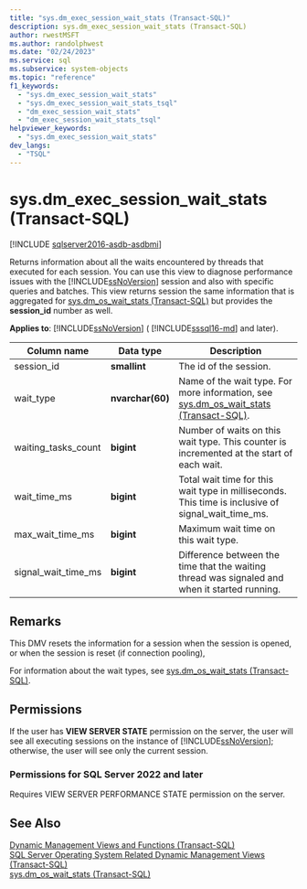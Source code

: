 ```yaml
---
title: "sys.dm_exec_session_wait_stats (Transact-SQL)"
description: sys.dm_exec_session_wait_stats (Transact-SQL)
author: rwestMSFT
ms.author: randolphwest
ms.date: "02/24/2023"
ms.service: sql
ms.subservice: system-objects
ms.topic: "reference"
f1_keywords:
  - "sys.dm_exec_session_wait_stats"
  - "sys.dm_exec_session_wait_stats_tsql"
  - "dm_exec_session_wait_stats"
  - "dm_exec_session_wait_stats_tsql"
helpviewer_keywords:
  - "sys.dm_exec_session_wait_stats"
dev_langs:
  - "TSQL"
---
```

# sys.dm_exec_session_wait_stats (Transact-SQL)

[!INCLUDE [sqlserver2016-asdb-asdbmi](../../includes/applies-to-version/sqlserver2016-asdb-asdbmi.md)]

  Returns information about all the waits encountered by threads that executed for each session. You can use this  view to diagnose performance issues with the [!INCLUDE[ssNoVersion](../../includes/ssnoversion-md.md)] session and also with specific queries and batches.  This view returns session the same information that is aggregated for [sys.dm_os_wait_stats &#40;Transact-SQL&#41;](../../relational-databases/system-dynamic-management-views/sys-dm-os-wait-stats-transact-sql.md) but provides the **session_id** number as well.  
  
**Applies to**: [!INCLUDE[ssNoVersion](../../includes/ssnoversion-md.md)] ( [!INCLUDE[sssql16-md](../../includes/sssql16-md.md)] and later).  
  
|Column name|Data type|Description|  
|-----------------|---------------|-----------------|  
|session_id|**smallint**|The id of the session.|  
|wait_type|**nvarchar(60)**|Name of the wait type. For more information, see [sys.dm_os_wait_stats &#40;Transact-SQL&#41;](../../relational-databases/system-dynamic-management-views/sys-dm-os-wait-stats-transact-sql.md).|  
|waiting_tasks_count|**bigint**|Number of waits on this wait type. This counter is incremented at the start of each wait.|  
|wait_time_ms|**bigint**|Total wait time for this wait type in milliseconds. This time is inclusive of signal_wait_time_ms.|  
|max_wait_time_ms|**bigint**|Maximum wait time on this wait type.|  
|signal_wait_time_ms|**bigint**|Difference between the time that the waiting thread was signaled and when it started running.|  
  
## Remarks  
 This DMV resets the information for a session when the session is opened, or when the session is reset (if connection pooling),  
  
 For information about the wait types, see [sys.dm_os_wait_stats &#40;Transact-SQL&#41;](../../relational-databases/system-dynamic-management-views/sys-dm-os-wait-stats-transact-sql.md).  
  
## Permissions  
 If the user has **VIEW SERVER STATE** permission on the server, the user will see all executing sessions on the instance of [!INCLUDE[ssNoVersion](../../includes/ssnoversion-md.md)]; otherwise, the user will see only the current session.  
  
### Permissions for SQL Server 2022 and later

Requires VIEW SERVER PERFORMANCE STATE permission on the server.

## See Also  
 [Dynamic Management Views and Functions &#40;Transact-SQL&#41;](~/relational-databases/system-dynamic-management-views/system-dynamic-management-views.md)   
 [SQL Server Operating System Related Dynamic Management Views &#40;Transact-SQL&#41;](../../relational-databases/system-dynamic-management-views/sql-server-operating-system-related-dynamic-management-views-transact-sql.md)   
 [sys.dm_os_wait_stats &#40;Transact-SQL&#41;](../../relational-databases/system-dynamic-management-views/sys-dm-os-wait-stats-transact-sql.md)  
 
